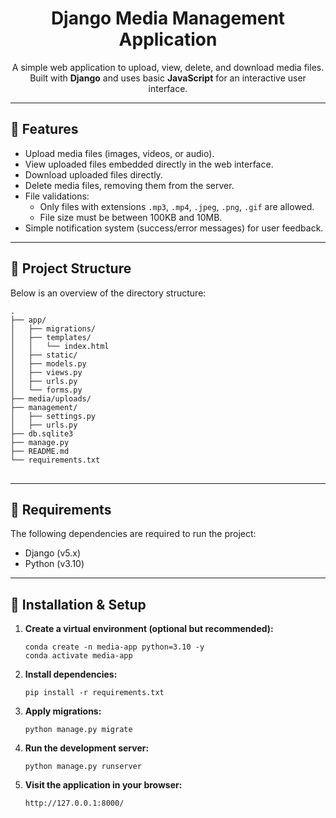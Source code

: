 <h1 align="center">Django Media Management Application</h1>

<p align="center">
  A simple web application to upload, view, delete, and download media files.
  <br>
  Built with <strong>Django</strong> and uses basic <strong>JavaScript</strong> for an interactive user interface.
</p>

<hr>

<h2>📖 Features</h2>
<ul>
  <li>Upload media files (images, videos, or audio).</li>
  <li>View uploaded files embedded directly in the web interface.</li>
  <li>Download uploaded files directly.</li>
  <li>Delete media files, removing them from the server.</li>
  <li>File validations:
    <ul>
      <li>Only files with extensions <code>.mp3</code>, <code>.mp4</code>, <code>.jpeg</code>, <code>.png</code>, <code>.gif</code> are allowed.</li>
      <li>File size must be between 100KB and 10MB.</li>
    </ul>
  </li>
  <li>Simple notification system (success/error messages) for user feedback.</li>
</ul>

<hr>

<h2>📂 Project Structure</h2>
<p>Below is an overview of the directory structure:</p>

<pre>
<code>.
├── app/
│   ├── migrations/
│   ├── templates/
│   │   └── index.html
│   ├── static/
│   ├── models.py
│   ├── views.py
│   ├── urls.py
│   └── forms.py
├── media/uploads/
├── management/
│   ├── settings.py
│   ├── urls.py
├── db.sqlite3
├── manage.py
├── README.md
└── requirements.txt
</code>
</pre>

<hr>

<h2>📜 Requirements</h2>
<p>The following dependencies are required to run the project:</p>
<ul>
  <li>Django (v5.x)</li>
  <li>Python (v3.10)</li>
</ul>

<hr>

<h2>🔧 Installation & Setup</h2>

<ol>

  <li><strong>Create a virtual environment (optional but recommended):</strong>
    <pre><code>conda create -n media-app python=3.10 -y
conda activate media-app</code></pre>
  </li>

  <li><strong>Install dependencies:</strong>
    <pre><code>pip install -r requirements.txt</code></pre>
  </li>

  <li><strong>Apply migrations:</strong>
    <pre><code>python manage.py migrate</code></pre>
  </li>

  <li><strong>Run the development server:</strong>
    <pre><code>python manage.py runserver</code></pre>
  </li>

  <li><strong>Visit the application in your browser:</strong>
    <pre><code>http://127.0.0.1:8000/</code></pre>
  </li>
</ol>

